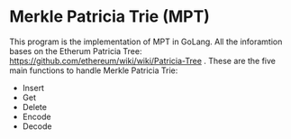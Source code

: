 # Merkle Patricia Trie (MPT)
This program is the implementation of MPT in GoLang.
All the inforamtion bases on the Etherum Patricia Tree: https://github.com/ethereum/wiki/wiki/Patricia-Tree .
These are the five main functions to handle Merkle Patricia Trie:

- Insert
- Get
- Delete
- Encode
- Decode


